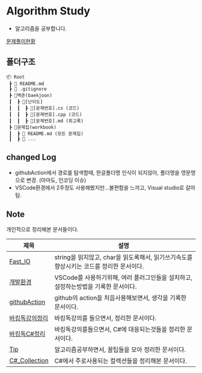 # Algorithm Study

- 알고리즘을 공부합니다.

[문제풀이현황](./Workbook/README.md)

## 폴더구조

```
📦 Root
 ┣ 📜 README.md
 ┣ 📜 .gitignore
 ┣ 📂백준(baekjoon)
 ┃  ┣ 📂[난이도]
 ┃  ┃  ┣ 📜[문제번호].cs (코드)
 ┃  ┃  ┣ 📜[문제번호].cpp (코드)
 ┃  ┃  ┣ 📜[문제번호].md (회고록)
 ┣ 📂문제집(workbook)
 ┃  ┣ 📜 README.md (모든 문제집)
 ┃  ┣ 📜 ...
```

## changed Log

- githubAction에서 경로를 탐색할때, 한글폴더명 인식이 되지않아, 폴더명을 영문명으로 변경. (아마도, 인코딩 이슈)
- VSCode환경에서 2주정도 사용해봤지만...불편함을 느끼고, Visual studio로 갈아탐.

## Note

개인적으로 정리해본 문서들이다.

| 제목                                        | 설명                                                                                    |
| ------------------------------------------- | --------------------------------------------------------------------------------------- |
| [Fast_IO](/Note/Fast_IO.md)                 | string을 읽지않고, char을 읽도록해서, 읽기쓰기속도를 향상시키는 코드를 정리한 문서이다. |
| [개발환경](/Note/개발환경.md)               | VSCode를 사용하기위해, 여러 플러그인들을 설치하고, 설정하는방법을 기록한 문서이다.      |
| [githubAction](/Note/githubAction사용기.md) | github의 action을 처음사용해보면서, 생각을 기록한 문서이다.                             |
| [바킹독강의정리](/Note/바킹독강의정리.md)   | 바킹독강의를 들으면서, 정리한 문서이다.                                                 |
| [바킹독C#정리](/Note/바킹독C#정리.md)       | 바킹독강의를들으면서, C#에 대응되는것들을 정리한 문서이다.                              |
| [Tip](/Note/Tip.md)                         | 알고리즘공부하면서, 꿀팁들을 모아 정리한 문서이다.                                      |
| [C#\_Collection](/Note/C#_Collection.md)    | C#에서 주로사용되는 컬렉션들을 정리해본 문서이다.                                       |
